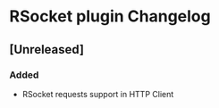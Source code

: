 <!-- Keep a Changelog guide -> https://keepachangelog.com -->

# RSocket plugin Changelog

## [Unreleased]

### Added

- RSocket requests support in HTTP Client
